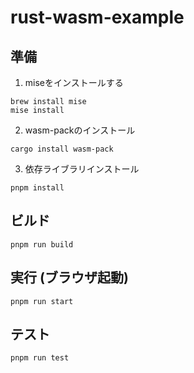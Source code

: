 # rust-wasm-example

## 準備

1. miseをインストールする

```shell
brew install mise
mise install
```

2. wasm-packのインストール

```shell
cargo install wasm-pack 
```

3. 依存ライブラリインストール

```shell
pnpm install
```

## ビルド

```
pnpm run build
```

## 実行 (ブラウザ起動)

```
pnpm run start
```

## テスト

```
pnpm run test
```
